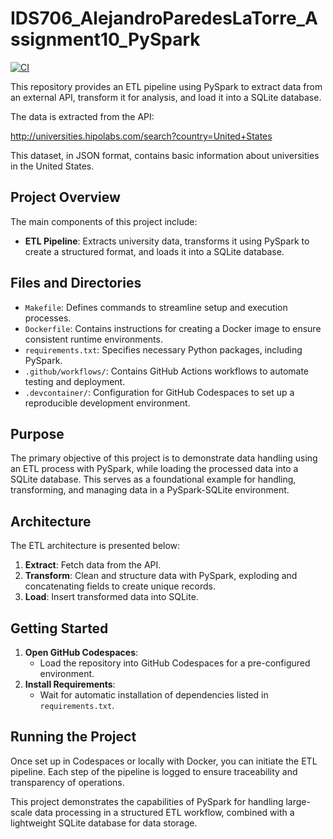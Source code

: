 # IDS706_AlejandroParedesLaTorre_Assignment10_PySpark
[![CI](https://github.com/nogibjj/IDS706_alejandroparedeslatorre_assignment10_spark/actions/workflows/CI.yml/badge.svg)](https://github.com/nogibjj/IDS706_alejandroparedeslatorre_assignment10_spark/actions/workflows/CI.yml)

This repository provides an ETL pipeline using PySpark to extract data from an external API, transform it for analysis, and load it into a SQLite database.

The data is extracted from the API:

http://universities.hipolabs.com/search?country=United+States

This dataset, in JSON format, contains basic information about universities in the United States.

## Project Overview

The main components of this project include:

- **ETL Pipeline**: Extracts university data, transforms it using PySpark to create a structured format, and loads it into a SQLite database.

## Files and Directories

- `Makefile`: Defines commands to streamline setup and execution processes.
- `Dockerfile`: Contains instructions for creating a Docker image to ensure consistent runtime environments.
- `requirements.txt`: Specifies necessary Python packages, including PySpark.
- `.github/workflows/`: Contains GitHub Actions workflows to automate testing and deployment.
- `.devcontainer/`: Configuration for GitHub Codespaces to set up a reproducible development environment.

## Purpose

The primary objective of this project is to demonstrate data handling using an ETL process with PySpark, while loading the processed data into a SQLite database. This serves as a foundational example for handling, transforming, and managing data in a PySpark-SQLite environment.

## Architecture

The ETL architecture is presented below:

1. **Extract**: Fetch data from the API.
2. **Transform**: Clean and structure data with PySpark, exploding and concatenating fields to create unique records.
3. **Load**: Insert transformed data into SQLite.

## Getting Started

1. **Open GitHub Codespaces**:
   - Load the repository into GitHub Codespaces for a pre-configured environment.
2. **Install Requirements**:
   - Wait for automatic installation of dependencies listed in `requirements.txt`.

## Running the Project

Once set up in Codespaces or locally with Docker, you can initiate the ETL pipeline. Each step of the pipeline is logged to ensure traceability and transparency of operations.

This project demonstrates the capabilities of PySpark for handling large-scale data processing in a structured ETL workflow, combined with a lightweight SQLite database for data storage.